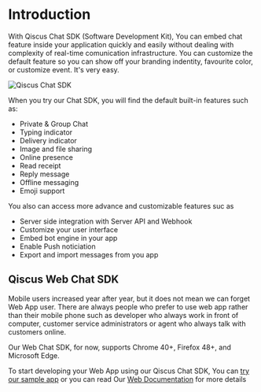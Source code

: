 # Introduction

With Qiscus Chat SDK (Software Development Kit), You can embed chat feature
inside your application quickly and easily without dealing with complexity
of real-time comunication infrastructure. You can customize the default
feature so you can show off your branding indentity, favourite color, or
customize event. It's very easy.

![Qiscus Chat SDK](https://cdn.rawgit.com/qiscus/qiscus-sdk-web/feature/docs/docs/images/intro01.png "Qiscus Chat SDK")

When you try our Chat SDK, you will find the default built-in features such as:
- Private & Group Chat
- Typing indicator
- Delivery indicator
- Image and file sharing
- Online presence
- Read receipt
- Reply message
- Offline messaging
- Emoji support

You also can access more advance and customizable features suc as
- Server side integration with Server API and Webhook
- Customize your user interface
- Embed bot engine in your app
- Enable Push noticiation
- Export and import messages from you app

## Qiscus Web Chat SDK

Mobile users increased year after year, but it does not mean we can forget Web
App user. There are always people who prefer to use web app rather than their
mobile phone such as developer who always work in front of computer,
customer service administrators or agent who always talk with customers online.

Our Web Chat SDK, for now, supports Chrome 40+, Firefox 48+, and Microsoft Edge.

To start developing your Web App using our Qiscus Chat SDK, You can
[try our sample app](https://github.com/qiscus/qiscus-sdk-web-sample) or you can read
Our [Web Documentation](#top) for more details
